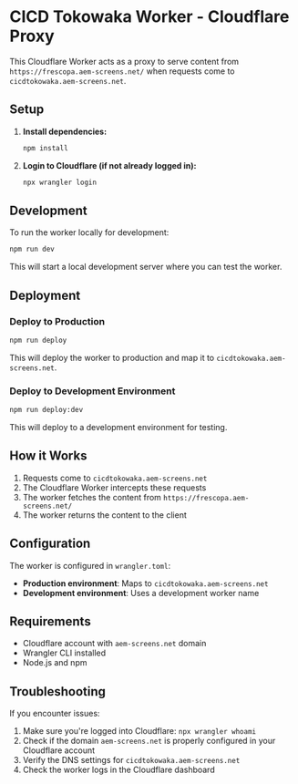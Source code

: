 # CICD Tokowaka Worker - Cloudflare Proxy

This Cloudflare Worker acts as a proxy to serve content from `https://frescopa.aem-screens.net/` when requests come to `cicdtokowaka.aem-screens.net`.

## Setup

1. **Install dependencies:**
   ```bash
   npm install
   ```

2. **Login to Cloudflare (if not already logged in):**
   ```bash
   npx wrangler login
   ```

## Development

To run the worker locally for development:
```bash
npm run dev
```

This will start a local development server where you can test the worker.

## Deployment

### Deploy to Production
```bash
npm run deploy
```

This will deploy the worker to production and map it to `cicdtokowaka.aem-screens.net`.

### Deploy to Development Environment
```bash
npm run deploy:dev
```

This will deploy to a development environment for testing.

## How it Works

1. Requests come to `cicdtokowaka.aem-screens.net`
2. The Cloudflare Worker intercepts these requests
3. The worker fetches the content from `https://frescopa.aem-screens.net/`
4. The worker returns the content to the client

## Configuration

The worker is configured in `wrangler.toml`:
- **Production environment**: Maps to `cicdtokowaka.aem-screens.net`
- **Development environment**: Uses a development worker name

## Requirements

- Cloudflare account with `aem-screens.net` domain
- Wrangler CLI installed
- Node.js and npm

## Troubleshooting

If you encounter issues:

1. Make sure you're logged into Cloudflare: `npx wrangler whoami`
2. Check if the domain `aem-screens.net` is properly configured in your Cloudflare account
3. Verify the DNS settings for `cicdtokowaka.aem-screens.net`
4. Check the worker logs in the Cloudflare dashboard 